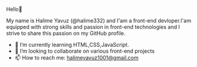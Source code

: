  Hello👋

My name is Halime Yavuz (@halime332) and I'am a front-end devloper.I'am equipped with strong skills and passion in front-end technologies and I strive to share this passion on my GitHub profile.

- 🌱 I’m currently learning HTML,CSS,JavaScript.
- 👯 I’m looking to collaborate on various front-end projects
- 📫 How to reach me: halimeyavuz1001@gmail.com
  
